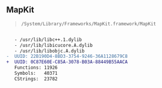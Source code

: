## MapKit

> `/System/Library/Frameworks/MapKit.framework/MapKit`

```diff

   - /usr/lib/libc++.1.dylib
   - /usr/lib/libicucore.A.dylib
   - /usr/lib/libobjc.A.dylib
-  UUID: 22B190D4-8BD3-3754-9246-36A1128679C8
+  UUID: 0C87E60E-C85A-3078-B03A-88449B55AACA
   Functions: 11926
   Symbols:   40371
   CStrings:  23782

```
